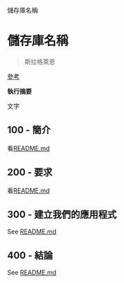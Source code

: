 儲存庫名稱

# 儲存庫名稱

> 斯拉格萊恩

[參考](./REFERENCES.md)

**執行摘要**

文字

## 100 - 簡介

看[README.md](./100/README.md)

## 200 - 要求

看[README.md](./200/README.md)

## 300 - 建立我們的應用程式

See [README.md](./300/README.md)

## 400 - 結論

See [README.md](./400/README.md)

